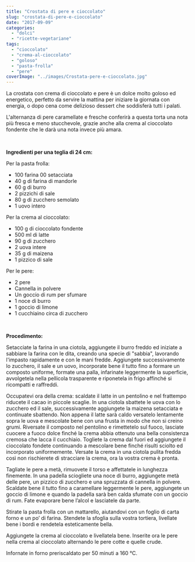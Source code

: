 ```yaml
---
title: "Crostata di pere e cioccolato"
slug: "crostata-di-pere-e-cioccolato"
date: "2017-09-09"
categories: 
  - "dolci"
  - "ricette-vegetariane"
tags: 
  - "cioccolato"
  - "crema-al-cioccolato"
  - "goloso"
  - "pasta-frolla"
  - "pere"
coverImage: "../images/Crostata-pere-e-cioccolato.jpg"
---
```


La crostata con crema di cioccolato e pere è un dolce molto goloso ed energetico, perfetto da servire la mattina per iniziare la giornata con energia, o dopo cena come delizioso dessert che soddisferà tutti i palati.

L'alternanza di pere caramellate e fresche conferirà a questa torta una nota più fresca e meno stucchevole, grazie anche alla crema al cioccolato fondente che le darà una nota invece più amara.

 

**Ingredienti per una teglia di 24 cm:**

Per la pasta frolla:

- 100 farina 00 setacciata
- 40 g di farina di mandorle
- 60 g di burro
- 2 pizzichi di sale
- 80 g di zucchero semolato
- 1 uovo intero

Per la crema al cioccolato:

- 100 g di cioccolato fondente
- 500 ml di latte
- 90 g di zucchero
- 2 uova intere
- 35 g di maizena
- 1 pizzico di sale

Per le pere:

- 2 pere
- Cannella in polvere
- Un goccio di rum per sfumare
- 1 noce di burro
- 1 goccio di limone
- 1 cucchiaino circa di zucchero

 

**Procedimento:**

Setacciate la farina in una ciotola, aggiungete il burro freddo ed iniziate a sabbiare la farina con le dita, creando una specie di "sabbia", lavorando l'impasto rapidamente e con le mani fredde. Aggiungete successivamente lo zucchero, il sale e un uovo, incorporate bene il tutto fino a formare un composto uniforme, formate una palla, infarinate leggermente la superficie, avvolgetela nella pellicola trasparente e riponetela in frigo affinché si ricompatti e raffreddi.

Occupatevi ora della crema: scaldate il latte in un pentolino e nel frattempo riducete il cacao in piccole scaglie. In una ciotola sbattete le uova con lo zucchero ed il sale, successivamente aggiungete la maizena setacciata e continuate sbattendo. Non appena il latte sarà caldo versatelo lentamente sopra le uova e mescolate bene con una frusta in modo che non si creino grumi. Riversate il composto nel pentolino e rimettetelo sul fuoco, lasciate cuocere a fuoco dolce finché la crema abbia ottenuto una bella consistenza cremosa che lacca il cucchiaio. Togliete la crema dal fuori ed aggiungete il cioccolato fondete continuando a mescolare bene finché risulti sciolto ed incorporato uniformemente. Versate la crema in una ciotola pulita fredda così non rischierete di stracciare la crema, ora la vostra crema è pronta.

Tagliate le pere a metà, rimuovete il torso e affettatele in lunghezza finemente. In una padella sciogliete una noce di burro, aggiungete metà delle pere, un pizzico di zucchero e una spruzzata di cannella in polvere. Scaldate bene il tutto fino a caramellare leggermente le pere, aggiungete un goccio di limone e quando la padella sarà ben calda sfumate con un goccio di rum. Fate evaporare bene l’alcol e lasciatele da parte.

Stirate la pasta frolla con un mattarello, aiutandovi con un foglio di carta forno e un po’ di farina. Stendete la sfoglia sulla vostra tortiera, livellate bene i bordi e rendetela esteticamente bella.

Aggiungete la crema al cioccolato e livellatela bene. Inserite ora le pere nella crema al cioccolato alternando le pere cotte e quelle crude.

Infornate in forno preriscaldato per 50 minuti a 160 °C.

